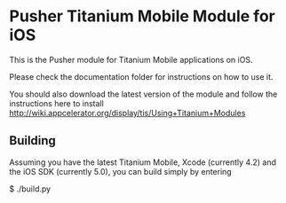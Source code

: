 # Pusher Titanium Mobile Module for iOS

This is the Pusher module for Titanium Mobile applications on iOS.

Please check the documentation folder for instructions on how to use it.

You should also download the latest version of the module and follow
the instructions here to install http://wiki.appcelerator.org/display/tis/Using+Titanium+Modules

## Building

Assuming you have the latest Titanium Mobile, Xcode (currently 4.2) and
the iOS SDK (currently 5.0), you can build simply by entering

$ ./build.py

